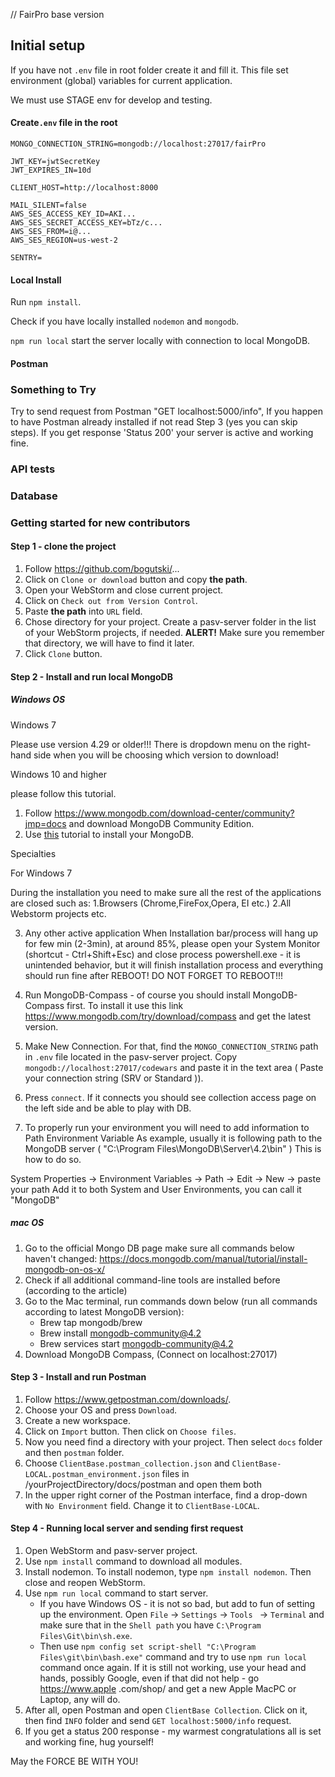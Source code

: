 // FairPro base version

## Initial setup

If you have not `.env` file in root folder create it and fill it. This file set
environment (global) variables for current application.

We must use STAGE env for develop and testing.

#### Create`.env` file in the root

```$xslt
MONGO_CONNECTION_STRING=mongodb://localhost:27017/fairPro

JWT_KEY=jwtSecretKey
JWT_EXPIRES_IN=10d

CLIENT_HOST=http://localhost:8000

MAIL_SILENT=false
AWS_SES_ACCESS_KEY_ID=AKI...
AWS_SES_SECRET_ACCESS_KEY=bTz/c...
AWS_SES_FROM=i@...
AWS_SES_REGION=us-west-2

SENTRY=
```

#### Local Install

Run `npm install`.

Check if you have locally installed `nodemon` and `mongodb`.

`npm run local` start the server locally with connection to local MongoDB.

#### Postman

### Something to Try

Try to send request from Postman "GET localhost:5000/info", If you happen to
have Postman already installed if not read Step 3 (yes you can skip steps). If
you get response 'Status 200' your server is active and working fine.

### API tests

### Database

### Getting started for new contributors

#### Step 1 - clone the project

1. Follow https://github.com/bogutski/...
2. Click on `Clone or download` button and copy **the path**.
3. Open your WebStorm and close current project.
4. Click on `Check out from Version Control`.
5. Paste **the path** into `URL` field.
6. Chose directory for your project. Create a pasv-server folder in the list of
   your WebStorm projects, if needed. **ALERT!** Make sure you remember that
   directory, we will have to find it later.
7. Click `Clone` button.

#### Step 2 - Install and run local MongoDB

##### Windows OS

Windows 7

Please use version 4.29 or older!!!
There is dropdown menu on the right-hand side when you will be choosing which
version to download!

Windows 10 and higher

please follow this tutorial.

1. Follow https://www.mongodb.com/download-center/community?jmp=docs and
   download MongoDB Community Edition.
2. Use [this](https://docs.mongodb.com/manual/installation/) tutorial to install
   your MongoDB.

Specialties

For Windows 7

During the installation you need to make sure all the rest of the applications
are closed such as:
1.Browsers (Chrome,FireFox,Opera, EI etc.)
2.All Webstorm projects etc.

3. Any other active application When Installation bar/process will hang up for
   few min (2-3min), at around 85%, please open your System Monitor
   (shortcut - Ctrl+Shift+Esc) and close process powershell.exe - it is
   unintended behavior, but it will finish installation process and everything
   should run fine after REBOOT!
   DO NOT FORGET TO REBOOT!!!

3. Run MongoDB-Compass - of course you should install MongoDB-Compass first. To
   install it use this link
   https://www.mongodb.com/try/download/compass and get the latest version.

4. Make New Connection. For that, find the `MONGO_CONNECTION_STRING` path
   in `.env` file located in the pasv-server project.
   Copy `mongodb://localhost:27017/codewars` and paste it in the text area (
   Paste your connection string (SRV or Standard )).

5. Press `connect`. If it connects you should see collection access page on the
   left side and be able to play with DB.

6. To properly run your environment you will need to add information to Path
Environment Variable As example, usually it is following path to the MongoDB
server ( "C:\Program Files\MongoDB\Server\4.2\bin" )
This is how to do so.

System Properties -> Environment Variables -> Path -> Edit -> New -> paste your
path Add it to both System and User Environments, you can call it "MongoDB"

##### mac OS

1. Go to the official Mongo DB page make sure all commands below haven't
   changed:
   https://docs.mongodb.com/manual/tutorial/install-mongodb-on-os-x/
2. Check if all additional command-line tools are installed before (according to
   the article)
3. Go to the Mac terminal, run commands down below (run all commands according
   to latest MongoDB version):
    * Brew tap mongodb/brew
    * Brew install mongodb-community@4.2
    * Brew services start mongodb-community@4.2
4. Download MongoDB Compass, (Connect on localhost:27017)

#### Step 3 - Install and run Postman

1. Follow https://www.getpostman.com/downloads/.
2. Choose your OS and press `Download`.
3. Create a new workspace.
4. Click on `Import` button. Then click on `Choose files`.
5. Now you need find a directory with your project. Then select `docs` folder
   and then `postman` folder.
6. Choose `ClientBase.postman_collection.json`
   and `ClientBase-LOCAL.postman_environment.json` files in
   /yourProjectDirectory/docs/postman and open them both
7. In the upper right corner of the Postman interface, find a drop-down
   with `No Environment` field. Change it to `ClientBase-LOCAL`.

#### Step 4 - Running local server and sending first request

1. Open WebStorm and pasv-server project.
2. Use `npm install` command to download all modules.
3. Install nodemon. To install nodemon, type `npm install nodemon`. Then close
   and reopen WebStorm.
4. Use `npm run local` command to start server.
    * If you have Windows OS - it is not so bad, but add to fun of setting up
      the environment. Open `File` -> `Settings` -> `Tools ` -> `Terminal` and
      make sure that in the `Shell path` you
      have `C:\Program Files\Git\bin\sh.exe`.
    * Then use `npm config set script-shell "C:\Program Files\git\bin\bash.exe"`
      command and try to use `npm run local` command once again. If it is still
      not working, use your head and hands, possibly Google, even if that did
      not help - go https://www.apple
      .com/shop/ and get a new Apple MacPC or Laptop, any will do.
5. After all, open Postman and open `ClientBase Collection`. Click on it, then
   find `INFO` folder and send `GET localhost:5000/info` request.
6. If you get a status 200 response - my warmest congratulations all is set and
   working fine, hug yourself!

May the FORCE BE WITH YOU!
